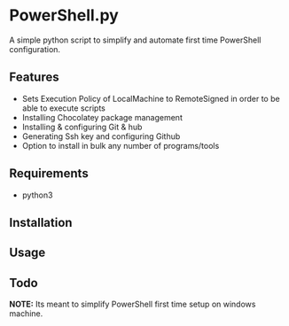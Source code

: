 # PowerShell.py
A simple python script to simplify and automate first time PowerShell configuration.

## Features ##
* Sets Execution Policy of LocalMachine to RemoteSigned in order to be able to execute scripts
* Installing Chocolatey package management
* Installing & configuring Git & hub
* Generating Ssh key and configuring Github
* Option to install in bulk any number of programs/tools

## Requirements ##
* python3

## Installation ##

## Usage ##

## Todo ##

**NOTE:** Its meant to simplify PowerShell first time setup on windows machine. 